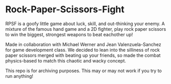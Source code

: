 # Rock-Paper-Scissors-Fight

RPSF is a goofy little game about luck, skill, and out-thinking your enemy. A mixture of the famous hand game and a 2D fighter, play rock paper scissors to win the biggest, strongest weapons to beat eachother up!

Made in collaboration with Michael Werner and Jean Valenzuela-Sanchez for game development class. We decided to lean into the silliness of rock paper scissors merged with beating up your friends, so made the combat physics-based to match this chaotic and wacky concept.

This repo is for archiving purposes. This may or may not work if you try to run anything!
